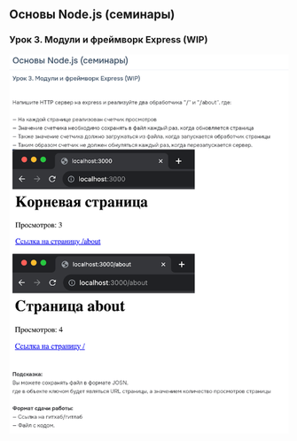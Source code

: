 ## Основы Node.js (семинары)
### Урок 3. Модули и фреймворк Express (WIP)

![Screenshot of task 1](./img/1.png)